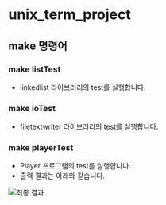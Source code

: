 # unix_term_project

## make 명령어

### make listTest
* linkedlist 라이브러리의 test를 실행합니다.

### make ioTest
* filetextwriter 라이브러리의 test를 실행합니다.

### make playerTest
* Player 프로그램의 test를 실행합니다.
* 출력 결과는 아래와 같습니다.

![최종 결과](https://user-images.githubusercontent.com/79358032/171800944-93922900-a048-46f6-9de5-70510337db88.png)

